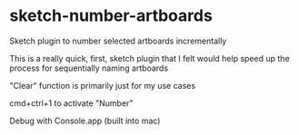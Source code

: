 # sketch-number-artboards
Sketch plugin to number selected artboards incrementally

This is a really quick, first, sketch plugin that I felt would help speed up the process for sequentially naming artboards

"Clear" function is primarily just for my use cases

cmd+ctrl+1 to activate "Number"

Debug with Console.app (built into mac)
